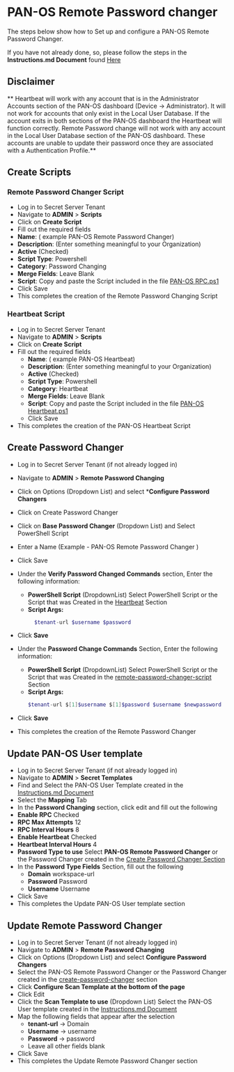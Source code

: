 # PAN-OS Remote Password changer

The steps below show how to Set up and configure a PAN-OS Remote Password Changer.

If you have not already done, so, please follow the steps in the **Instructions.md Document** found [Here](../Instructions.md)

## Disclaimer
** Heartbeat will work with any account that is in the Administrator Accounts section of the PAN-OS dashboard (Device -> Administrator). It will not work for accounts that only exist in the Local User Database.  If the account exits in both sections of the PAN-OS dashboard the Heartbeat will function correctly. Remote Password change will not work with any account in the Local User Database section of the PAN-OS dashboard.  These accounts are unable to update their password once they are associated with a Authentication Profile.**

## Create Scripts

### Remote Password Changer Script

- Log in to Secret Server Tenant
- Navigate to **ADMIN** > **Scripts**
- Click on **Create Script**
- Fill out the required fields 
- **Name**: ( example PAN-OS Remote Password Changer)
- **Description**: (Enter something meaningful to your Organization)
- **Active** (Checked)
- **Script Type**: Powershell
- **Category**: Password Changing
- **Merge Fields**: Leave Blank
- **Script**: Copy and paste the Script included in the file [PAN-OS RPC.ps1](./PAN-OS%20RPC.ps1)
- Click Save
- This completes the creation of the Remote Password Changing Script

### Heartbeat Script

- Log in to Secret Server Tenant
- Navigate to **ADMIN** > **Scripts**
- Click on **Create Script**
- Fill out the required fields 
  - **Name**: ( example PAN-OS Heartbeat)
  - **Description**: (Enter something meaningful to your Organization)
  - **Active** (Checked)
  - **Script Type**: Powershell
  - **Category**: Heartbeat
  - **Merge Fields**: Leave Blank
  - **Script**: Copy and paste the Script included in the file [PAN-OS Heartbeat.ps1](./PAN-OS%20Heartbeat.ps1)
  - Click Save
- This completes the creation of the PAN-OS Heartbeat Script

## Create Password Changer

- Log in to Secret Server Tenant (if not already logged in)
- Navigate to **ADMIN** > **Remote Password Changing**
- Click on Options (Dropdown List) and select ***Configure Password Changers**
- Click on Create Password Changer
- Click on **Base Password Changer** (Dropdown List) and Select PowerShell Script
- Enter a Name (Example - PAN-OS Remote Password Changer )
- Click Save
 - Under the **Verify Password Changed Commands** section, Enter the following information:
   - **PowerShell Script**  (DropdownList) Select PowerShell Script or the Script that was Created in the [Heartbeat](#heartbeat-script)	Section  
    - **Script Args:** 
      ```PowerShell
      	$tenant-url $username $password
      ```
  - Click	**Save**

- Under the **Password Change Commands** Section, Enter the following information:
  - **PowerShell Script**  (DropdownList) Select PowerShell Script or the Script that was Created in the [remote-password-changer-script](#remote-password-changer-script)	Section  
  - **Script Args:**
    ```PowerShell
    $tenant-url $[1]$username $[1]$password $username $newpassword
    ```
- Click	**Save**
- This completes the creation of the Remote Password Changer

## Update PAN-OS User template

- Log in to Secret Server Tenant (if not already logged in)
- Navigate to **ADMIN** > **Secret Templates**
- Find and Select the PAN-OS User Template created in the [Instructions.md Document](../Instructions.md)
 - Select the **Mapping** Tab 
 - In the **Password Changing** section, click edit and fill out the following
  - **Enable RPC** Checked
  - **RPC Max Attempts** 12
  - **RPC Interval Hours** 8
  - **Enable Heartbeat** Checked
  - **Heartbeat Interval Hours** 4
  - **Password Type to use** Select **PAN-OS Remote Password Changer** or the Password Changer created in the [Create Password Changer Section](#create-password-changer)
- In the **Password Type Fields** Section, fill out the following
  - **Domain** workspace-url
  - **Password** Password
  - **Username** Username
- Click Save
- This completes the Update PAN-OS User template section

## Update Remote Password Changer

- Log in to Secret Server Tenant (if not already logged in)
- Navigate to **ADMIN** > **Remote Password Changing**
- Click on Options (Dropdown List) and select **Configure Password Changers**
- Select the PAN-OS Remote Password Changer or the Password Changer created in the [create-password-changer](#create-password-changer) section
- Click **Configure Scan Template at the bottom of the page**
- Click Edit
- Click the **Scan Template to use** (Dropdown List) Select the PAN-OS User template created in the [Instructions.md Document](../Instructions.md)
- Map the following fields that appear after the selection
  - **tenant-url** -> Domain
  - **Username** -> username
  - **Password** -> password
  - Leave all other fields blank
- Click Save
- This completes the Update Remote Password Changer section




